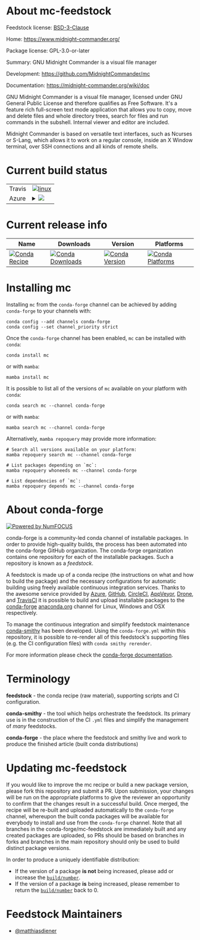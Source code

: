 About mc-feedstock
==================

Feedstock license: [BSD-3-Clause](https://github.com/conda-forge/mc-feedstock/blob/main/LICENSE.txt)

Home: https://www.midnight-commander.org/

Package license: GPL-3.0-or-later

Summary: GNU Midnight Commander is a visual file manager

Development: https://github.com/MidnightCommander/mc

Documentation: https://midnight-commander.org/wiki/doc

GNU Midnight Commander is a visual file manager, licensed under GNU General
Public License and therefore qualifies as Free Software. It's a feature
rich full-screen text mode application that allows you to copy, move and
delete files and whole directory trees, search for files and run commands
in the subshell. Internal viewer and editor are included.

Midnight Commander is based on versatile text interfaces, such as Ncurses
or S-Lang, which allows it to work on a regular console, inside an X Window
terminal, over SSH connections and all kinds of remote shells.


Current build status
====================


<table><tr>
    <td>Travis</td>
    <td>
      <a href="https://app.travis-ci.com/conda-forge/mc-feedstock">
        <img alt="linux" src="https://img.shields.io/travis/com/conda-forge/mc-feedstock/main.svg?label=Linux">
      </a>
    </td>
  </tr>
    
  <tr>
    <td>Azure</td>
    <td>
      <details>
        <summary>
          <a href="https://dev.azure.com/conda-forge/feedstock-builds/_build/latest?definitionId=14833&branchName=main">
            <img src="https://dev.azure.com/conda-forge/feedstock-builds/_apis/build/status/mc-feedstock?branchName=main">
          </a>
        </summary>
        <table>
          <thead><tr><th>Variant</th><th>Status</th></tr></thead>
          <tbody><tr>
              <td>linux_64</td>
              <td>
                <a href="https://dev.azure.com/conda-forge/feedstock-builds/_build/latest?definitionId=14833&branchName=main">
                  <img src="https://dev.azure.com/conda-forge/feedstock-builds/_apis/build/status/mc-feedstock?branchName=main&jobName=linux&configuration=linux%20linux_64_" alt="variant">
                </a>
              </td>
            </tr><tr>
              <td>linux_aarch64</td>
              <td>
                <a href="https://dev.azure.com/conda-forge/feedstock-builds/_build/latest?definitionId=14833&branchName=main">
                  <img src="https://dev.azure.com/conda-forge/feedstock-builds/_apis/build/status/mc-feedstock?branchName=main&jobName=linux&configuration=linux%20linux_aarch64_" alt="variant">
                </a>
              </td>
            </tr><tr>
              <td>linux_ppc64le</td>
              <td>
                <a href="https://dev.azure.com/conda-forge/feedstock-builds/_build/latest?definitionId=14833&branchName=main">
                  <img src="https://dev.azure.com/conda-forge/feedstock-builds/_apis/build/status/mc-feedstock?branchName=main&jobName=linux&configuration=linux%20linux_ppc64le_" alt="variant">
                </a>
              </td>
            </tr><tr>
              <td>osx_64</td>
              <td>
                <a href="https://dev.azure.com/conda-forge/feedstock-builds/_build/latest?definitionId=14833&branchName=main">
                  <img src="https://dev.azure.com/conda-forge/feedstock-builds/_apis/build/status/mc-feedstock?branchName=main&jobName=osx&configuration=osx%20osx_64_" alt="variant">
                </a>
              </td>
            </tr><tr>
              <td>osx_arm64</td>
              <td>
                <a href="https://dev.azure.com/conda-forge/feedstock-builds/_build/latest?definitionId=14833&branchName=main">
                  <img src="https://dev.azure.com/conda-forge/feedstock-builds/_apis/build/status/mc-feedstock?branchName=main&jobName=osx&configuration=osx%20osx_arm64_" alt="variant">
                </a>
              </td>
            </tr><tr>
              <td>win_64</td>
              <td>
                <a href="https://dev.azure.com/conda-forge/feedstock-builds/_build/latest?definitionId=14833&branchName=main">
                  <img src="https://dev.azure.com/conda-forge/feedstock-builds/_apis/build/status/mc-feedstock?branchName=main&jobName=win&configuration=win%20win_64_" alt="variant">
                </a>
              </td>
            </tr>
          </tbody>
        </table>
      </details>
    </td>
  </tr>
</table>

Current release info
====================

| Name | Downloads | Version | Platforms |
| --- | --- | --- | --- |
| [![Conda Recipe](https://img.shields.io/badge/recipe-mc-green.svg)](https://anaconda.org/conda-forge/mc) | [![Conda Downloads](https://img.shields.io/conda/dn/conda-forge/mc.svg)](https://anaconda.org/conda-forge/mc) | [![Conda Version](https://img.shields.io/conda/vn/conda-forge/mc.svg)](https://anaconda.org/conda-forge/mc) | [![Conda Platforms](https://img.shields.io/conda/pn/conda-forge/mc.svg)](https://anaconda.org/conda-forge/mc) |

Installing mc
=============

Installing `mc` from the `conda-forge` channel can be achieved by adding `conda-forge` to your channels with:

```
conda config --add channels conda-forge
conda config --set channel_priority strict
```

Once the `conda-forge` channel has been enabled, `mc` can be installed with `conda`:

```
conda install mc
```

or with `mamba`:

```
mamba install mc
```

It is possible to list all of the versions of `mc` available on your platform with `conda`:

```
conda search mc --channel conda-forge
```

or with `mamba`:

```
mamba search mc --channel conda-forge
```

Alternatively, `mamba repoquery` may provide more information:

```
# Search all versions available on your platform:
mamba repoquery search mc --channel conda-forge

# List packages depending on `mc`:
mamba repoquery whoneeds mc --channel conda-forge

# List dependencies of `mc`:
mamba repoquery depends mc --channel conda-forge
```


About conda-forge
=================

[![Powered by
NumFOCUS](https://img.shields.io/badge/powered%20by-NumFOCUS-orange.svg?style=flat&colorA=E1523D&colorB=007D8A)](https://numfocus.org)

conda-forge is a community-led conda channel of installable packages.
In order to provide high-quality builds, the process has been automated into the
conda-forge GitHub organization. The conda-forge organization contains one repository
for each of the installable packages. Such a repository is known as a *feedstock*.

A feedstock is made up of a conda recipe (the instructions on what and how to build
the package) and the necessary configurations for automatic building using freely
available continuous integration services. Thanks to the awesome service provided by
[Azure](https://azure.microsoft.com/en-us/services/devops/), [GitHub](https://github.com/),
[CircleCI](https://circleci.com/), [AppVeyor](https://www.appveyor.com/),
[Drone](https://cloud.drone.io/welcome), and [TravisCI](https://travis-ci.com/)
it is possible to build and upload installable packages to the
[conda-forge](https://anaconda.org/conda-forge) [anaconda.org](https://anaconda.org/)
channel for Linux, Windows and OSX respectively.

To manage the continuous integration and simplify feedstock maintenance
[conda-smithy](https://github.com/conda-forge/conda-smithy) has been developed.
Using the ``conda-forge.yml`` within this repository, it is possible to re-render all of
this feedstock's supporting files (e.g. the CI configuration files) with ``conda smithy rerender``.

For more information please check the [conda-forge documentation](https://conda-forge.org/docs/).

Terminology
===========

**feedstock** - the conda recipe (raw material), supporting scripts and CI configuration.

**conda-smithy** - the tool which helps orchestrate the feedstock.
                   Its primary use is in the construction of the CI ``.yml`` files
                   and simplify the management of *many* feedstocks.

**conda-forge** - the place where the feedstock and smithy live and work to
                  produce the finished article (built conda distributions)


Updating mc-feedstock
=====================

If you would like to improve the mc recipe or build a new
package version, please fork this repository and submit a PR. Upon submission,
your changes will be run on the appropriate platforms to give the reviewer an
opportunity to confirm that the changes result in a successful build. Once
merged, the recipe will be re-built and uploaded automatically to the
`conda-forge` channel, whereupon the built conda packages will be available for
everybody to install and use from the `conda-forge` channel.
Note that all branches in the conda-forge/mc-feedstock are
immediately built and any created packages are uploaded, so PRs should be based
on branches in forks and branches in the main repository should only be used to
build distinct package versions.

In order to produce a uniquely identifiable distribution:
 * If the version of a package **is not** being increased, please add or increase
   the [``build/number``](https://docs.conda.io/projects/conda-build/en/latest/resources/define-metadata.html#build-number-and-string).
 * If the version of a package **is** being increased, please remember to return
   the [``build/number``](https://docs.conda.io/projects/conda-build/en/latest/resources/define-metadata.html#build-number-and-string)
   back to 0.

Feedstock Maintainers
=====================

* [@matthiasdiener](https://github.com/matthiasdiener/)

